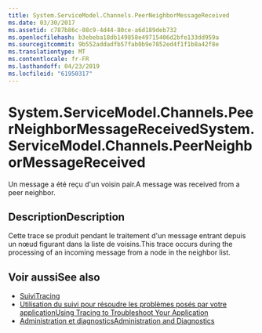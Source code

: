 ```yaml
---
title: System.ServiceModel.Channels.PeerNeighborMessageReceived
ms.date: 03/30/2017
ms.assetid: c787b86c-08c9-4d44-80ce-a6d189deb732
ms.openlocfilehash: b3ebeba18db149858e49715406d2bfe133dd959a
ms.sourcegitcommit: 9b552addadfb57fab0b9e7852ed4f1f1b8a42f8e
ms.translationtype: MT
ms.contentlocale: fr-FR
ms.lasthandoff: 04/23/2019
ms.locfileid: "61950317"
---
```

# <a name="systemservicemodelchannelspeerneighbormessagereceived"></a><span data-ttu-id="4f97a-102">System.ServiceModel.Channels.PeerNeighborMessageReceived</span><span class="sxs-lookup"><span data-stu-id="4f97a-102">System.ServiceModel.Channels.PeerNeighborMessageReceived</span></span>
<span data-ttu-id="4f97a-103">Un message a été reçu d'un voisin pair.</span><span class="sxs-lookup"><span data-stu-id="4f97a-103">A message was received from a peer neighbor.</span></span>  
  
## <a name="description"></a><span data-ttu-id="4f97a-104">Description</span><span class="sxs-lookup"><span data-stu-id="4f97a-104">Description</span></span>  
 <span data-ttu-id="4f97a-105">Cette trace se produit pendant le traitement d'un message entrant depuis un nœud figurant dans la liste de voisins.</span><span class="sxs-lookup"><span data-stu-id="4f97a-105">This trace occurs during the processing of an incoming message from a node in the neighbor list.</span></span>  
  
## <a name="see-also"></a><span data-ttu-id="4f97a-106">Voir aussi</span><span class="sxs-lookup"><span data-stu-id="4f97a-106">See also</span></span>

- [<span data-ttu-id="4f97a-107">Suivi</span><span class="sxs-lookup"><span data-stu-id="4f97a-107">Tracing</span></span>](../../../../../docs/framework/wcf/diagnostics/tracing/index.md)
- [<span data-ttu-id="4f97a-108">Utilisation du suivi pour résoudre les problèmes posés par votre application</span><span class="sxs-lookup"><span data-stu-id="4f97a-108">Using Tracing to Troubleshoot Your Application</span></span>](../../../../../docs/framework/wcf/diagnostics/tracing/using-tracing-to-troubleshoot-your-application.md)
- [<span data-ttu-id="4f97a-109">Administration et diagnostics</span><span class="sxs-lookup"><span data-stu-id="4f97a-109">Administration and Diagnostics</span></span>](../../../../../docs/framework/wcf/diagnostics/index.md)
